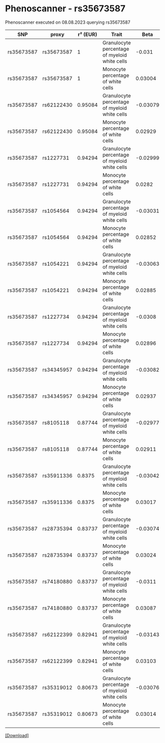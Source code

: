 # Phenoscanner - rs35673587

Phenoscanner executed on 08.08.2023 querying rs35673587

| SNP | proxy | r² (EUR) | Trait | Beta | se | p |
| --- | ----- | -------- | ----- | ---- | -- | - |
| rs35673587 | rs35673587 | 1 | Granulocyte percentage of myeloid white cells | -0.031 | 0.005125 | 1.467e-09 |
| rs35673587 | rs35673587 | 1 | Monocyte percentage of white cells | 0.03004 | 0.005112 | 4.186e-09 |
| rs35673587 | rs62122430 | 0.95084 | Granulocyte percentage of myeloid white cells | -0.03079 | 0.005085 | 1.398e-09 |
| rs35673587 | rs62122430 | 0.95084 | Monocyte percentage of white cells | 0.02929 | 0.005072 | 7.734e-09 |
| rs35673587 | rs1227731 | 0.94294 | Granulocyte percentage of myeloid white cells | -0.02999 | 0.005045 | 2.772e-09 |
| rs35673587 | rs1227731 | 0.94294 | Monocyte percentage of white cells | 0.0282 | 0.005033 | 2.104e-08 |
| rs35673587 | rs1054564 | 0.94294 | Granulocyte percentage of myeloid white cells | -0.03031 | 0.005061 | 2.12e-09 |
| rs35673587 | rs1054564 | 0.94294 | Monocyte percentage of white cells | 0.02852 | 0.005048 | 1.606e-08 |
| rs35673587 | rs1054221 | 0.94294 | Granulocyte percentage of myeloid white cells | -0.03063 | 0.005085 | 1.692e-09 |
| rs35673587 | rs1054221 | 0.94294 | Monocyte percentage of white cells | 0.02885 | 0.005072 | 1.285e-08 |
| rs35673587 | rs1227734 | 0.94294 | Granulocyte percentage of myeloid white cells | -0.0308 | 0.005072 | 1.253e-09 |
| rs35673587 | rs1227734 | 0.94294 | Monocyte percentage of white cells | 0.02896 | 0.005059 | 1.037e-08 |
| rs35673587 | rs34345957 | 0.94294 | Granulocyte percentage of myeloid white cells | -0.03082 | 0.005114 | 1.69e-09 |
| rs35673587 | rs34345957 | 0.94294 | Monocyte percentage of white cells | 0.02937 | 0.005102 | 8.601e-09 |
| rs35673587 | rs8105118 | 0.87744 | Granulocyte percentage of myeloid white cells | -0.02977 | 0.005229 | 1.254e-08 |
| rs35673587 | rs8105118 | 0.87744 | Monocyte percentage of white cells | 0.02911 | 0.005216 | 2.38e-08 |
| rs35673587 | rs35911336 | 0.8375 | Granulocyte percentage of myeloid white cells | -0.03042 | 0.005275 | 8.096e-09 |
| rs35673587 | rs35911336 | 0.8375 | Monocyte percentage of white cells | 0.03017 | 0.005262 | 9.777e-09 |
| rs35673587 | rs28735394 | 0.83737 | Granulocyte percentage of myeloid white cells | -0.03074 | 0.00528 | 5.794e-09 |
| rs35673587 | rs28735394 | 0.83737 | Monocyte percentage of white cells | 0.03024 | 0.005266 | 9.305e-09 |
| rs35673587 | rs74180880 | 0.83737 | Granulocyte percentage of myeloid white cells | -0.0311 | 0.00528 | 3.864e-09 |
| rs35673587 | rs74180880 | 0.83737 | Monocyte percentage of white cells | 0.03087 | 0.005266 | 4.586e-09 |
| rs35673587 | rs62122399 | 0.82941 | Granulocyte percentage of myeloid white cells | -0.03143 | 0.005302 | 3.057e-09 |
| rs35673587 | rs62122399 | 0.82941 | Monocyte percentage of white cells | 0.03103 | 0.005289 | 4.415e-09 |
| rs35673587 | rs35319012 | 0.80673 | Granulocyte percentage of myeloid white cells | -0.03076 | 0.005278 | 5.644e-09 |
| rs35673587 | rs35319012 | 0.80673 | Monocyte percentage of white cells | 0.03014 | 0.005264 | 1.032e-08 |


[[Download]](rs35673587.gz)

